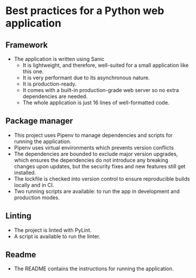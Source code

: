 # Best practices for a Python web application

## Framework

- The application is written using Sanic
  - It is lightweight, and therefore, well-suited for a small application
    like this one.
  - It is very performant due to its asynchronous nature.
  - It is production-ready.
  - It comes with a built-in production-grade web server so no extra
    dependencies are needed.
  - The whole application is just 16 lines of well-formatted code.

## Package manager

- This project uses Pipenv to manage dependencies and scripts
  for running the application.
- Pipenv uses virtual environments which prevents version conflicts
- The dependencies are bounded to exclude major version upgrades,
  which ensures the dependencies do not introduce any breaking
  changes upon updates, but the security fixes and new features still get installed.
- The lockfile is checked into version control to ensure reproducible builds
  locally and in CI.
- Two running scripts are available: to run the app in development 
  and production modes.

## Linting

- The project is linted with PyLint.
- A script is available to run the linter.

## Readme

- The README contains the instructions for running the application.
